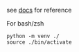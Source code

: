see [docs](https://docs.python.org/3/library/venv.html) for reference

For bash/zsh
```shell
python -m venv ./
source ./bin/activate
```
